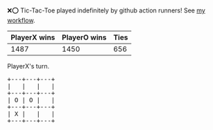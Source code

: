 :x::o: Tic-Tac-Toe played indefinitely by github action runners! See [my workflow](.github/workflows/play.yaml).

|PlayerX wins|PlayerO wins|Ties|
|-|-|-|
|1487|1450|656|

PlayerX's turn.

<pre>
+---+---+---+
|   |   |   |
+---+---+---+
| O | O |   |
+---+---+---+
| X |   |   |
+---+---+---+
</pre>